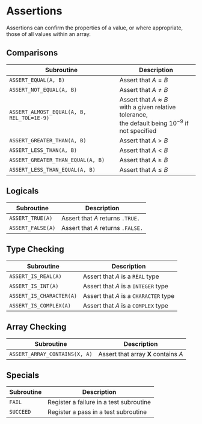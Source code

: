 # Assertions

Assertions can confirm the properties of a value, or where appropriate, those of all values within an array.

## Comparisons
|**Subroutine**|**Description**|
|----|----|
| `ASSERT_EQUAL(A, B)` | Assert that $A = B$ |
| `ASSERT_NOT_EQUAL(A, B)` | Assert that $A \neq B$ |
|`ASSERT_ALMOST_EQUAL(A, B, REL_TOL=1E-9)` | Assert that $A \approx B$<br>with a given relative tolerance,<br>the default being $10^{-9}$ if not specified|
| `ASSERT_GREATER_THAN(A, B)` | Assert that $A \gt B$ |
| `ASSERT_LESS_THAN(A, B)` | Assert that $A \lt B$ |
| `ASSERT_GREATER_THAN_EQUAL(A, B)` | Assert that $A \geq B$ |
| `ASSERT_LESS_THAN_EQUAL(A, B)` | Assert that $A \leq B$ |

## Logicals
|**Subroutine**|**Description**|
|----|----|
|`ASSERT_TRUE(A)` | Assert that $A$ returns `.TRUE.` |
|`ASSERT_FALSE(A)`| Assert that $A$ returns `.FALSE.`|

## Type Checking
|**Subroutine**|**Description**|
|----|----|
|`ASSERT_IS_REAL(A)` | Assert that $A$ is a `REAL` type |
|`ASSERT_IS_INT(A)` | Assert that $A$ is a `INTEGER` type |
|`ASSERT_IS_CHARACTER(A)` | Assert that $A$ is a `CHARACTER` type |
|`ASSERT_IS_COMPLEX(A)` | Assert that $A$ is a `COMPLEX` type |

## Array Checking
|**Subroutine**|**Description**|
|----|----|
|`ASSERT_ARRAY_CONTAINS(X, A)` | Assert that array $\textbf{X}$ contains $A$|

## Specials
|**Subroutine**|**Description**|
|----|----|
|`FAIL` | Register a failure in a test subroutine|
|`SUCCEED` | Register a pass in a test subroutine|
